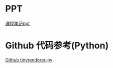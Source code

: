 # PPT
[课程笔记ppt](计算机图形学入门分享.pdf)


# Github 代码参考(Python)
[Github tinyrenderer-py](https://github.com/hongfuli/tinyrenderer-py)
